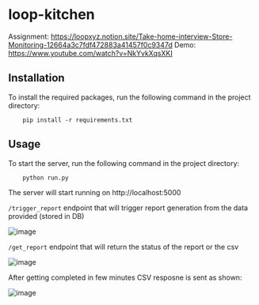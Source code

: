 # loop-kitchen

Assignment: https://loopxyz.notion.site/Take-home-interview-Store-Monitoring-12664a3c7fdf472883a41457f0c9347d
Demo: https://www.youtube.com/watch?v=NkYvkXqsXKI

## Installation 

To install the required packages, run the following command in the project directory:
```
    pip install -r requirements.txt
```

## Usage

To start the server, run the following command in the project directory:
```
    python run.py

```

The server will start running on http://localhost:5000


`/trigger_report` endpoint that will trigger report generation from the data provided (stored in DB)

![image](https://github.com/kuspia/loop-kitchen/assets/63403330/e09746a0-64f3-4761-b1e3-f596fd7be8ac)

`/get_report` endpoint that will return the status of the report or the csv

![image](https://github.com/kuspia/loop-kitchen/assets/63403330/3d7db446-beaa-4a15-a941-0f5c9df2108c)

After getting completed in few minutes CSV resposne is sent as shown:

![image](https://github.com/kuspia/loop-kitchen/assets/63403330/0a37aa12-fb09-4d72-8820-b5792c80bea6)

